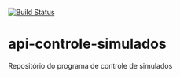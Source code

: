 [![Build Status](https://app.travis-ci.com/AlexMarques2003/api-controle-simulados.svg?branch=main)](https://app.travis-ci.com/AlexMarques2003/api-controle-simulados)
# api-controle-simulados
Repositório do programa de controle de simulados
